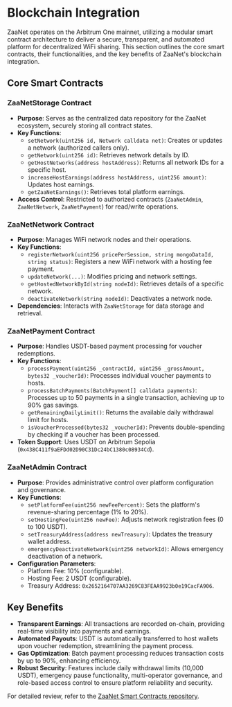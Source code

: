 # Blockchain Integration

ZaaNet operates on the Arbitrum One mainnet, utilizing a modular smart contract architecture to deliver a secure, transparent, and automated platform for decentralized WiFi sharing. This section outlines the core smart contracts, their functionalities, and the key benefits of ZaaNet's blockchain integration.

## Core Smart Contracts

### ZaaNetStorage Contract
- **Purpose**: Serves as the centralized data repository for the ZaaNet ecosystem, securely storing all contract states.
- **Key Functions**:
  - `setNetwork(uint256 id, Network calldata net)`: Creates or updates a network (authorized callers only).
  - `getNetwork(uint256 id)`: Retrieves network details by ID.
  - `getHostNetworks(address hostAddress)`: Returns all network IDs for a specific host.
  - `increaseHostEarnings(address hostAddress, uint256 amount)`: Updates host earnings.
  - `getZaaNetEarnings()`: Retrieves total platform earnings.
- **Access Control**: Restricted to authorized contracts (`ZaaNetAdmin`, `ZaaNetNetwork`, `ZaaNetPayment`) for read/write operations.

### ZaaNetNetwork Contract
- **Purpose**: Manages WiFi network nodes and their operations.
- **Key Functions**:
  - `registerNetwork(uint256 pricePerSession, string mongoDataId, string status)`: Registers a new WiFi network with a hosting fee payment.
  - `updateNetwork(...)`: Modifies pricing and network settings.
  - `getHostedNetworkById(string nodeId)`: Retrieves details of a specific network.
  - `deactivateNetwork(string nodeId)`: Deactivates a network node.
- **Dependencies**: Interacts with `ZaaNetStorage` for data storage and retrieval.

### ZaaNetPayment Contract
- **Purpose**: Handles USDT-based payment processing for voucher redemptions.
- **Key Functions**:
  - `processPayment(uint256 _contractId, uint256 _grossAmount, bytes32 _voucherId)`: Processes individual voucher payments to hosts.
  - `processBatchPayments(BatchPayment[] calldata payments)`: Processes up to 50 payments in a single transaction, achieving up to 90% gas savings.
  - `getRemainingDailyLimit()`: Returns the available daily withdrawal limit for hosts.
  - `isVoucherProcessed(bytes32 _voucherId)`: Prevents double-spending by checking if a voucher has been processed.
- **Token Support**: Uses USDT on Arbitrum Sepolia (`0x438C411f9aEFDd02D90C31Dc24bC1380c08934Cd`).

### ZaaNetAdmin Contract
- **Purpose**: Provides administrative control over platform configuration and governance.
- **Key Functions**:
  - `setPlatformFee(uint256 newFeePercent)`: Sets the platform's revenue-sharing percentage (1% to 20%).
  - `setHostingFee(uint256 newFee)`: Adjusts network registration fees (0 to 100 USDT).
  - `setTreasuryAddress(address newTreasury)`: Updates the treasury wallet address.
  - `emergencyDeactivateNetwork(uint256 networkId)`: Allows emergency deactivation of a network.
- **Configuration Parameters**:
  - Platform Fee: 10% (configurable).
  - Hosting Fee: 2 USDT (configurable).
  - Treasury Address: `0x2652164707AA3269C83FEAA9923b0e19CacFA906`.

## Key Benefits
- **Transparent Earnings**: All transactions are recorded on-chain, providing real-time visibility into payments and earnings.
- **Automated Payouts**: USDT is automatically transferred to host wallets upon voucher redemption, streamlining the payment process.
- **Gas Optimization**: Batch payment processing reduces transaction costs by up to 90%, enhancing efficiency.
- **Robust Security**: Features include daily withdrawal limits (10,000 USDT), emergency pause functionality, multi-operator governance, and role-based access control to ensure platform reliability and security.

For detailed review, refer to the [ZaaNet Smart Contracts repository](https://github.com/ZaaNet/zaanet-smart-contracts.git).